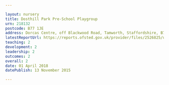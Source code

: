 ```yaml
---

layout: nursery
title: Dosthill Park Pre-School Playgroup
urn: 218132
postcode: B77 1JE
address: Dorcas Centre, off Blackwood Road, Tamworth, Staffordshire, B77 1JE
latestReportUrl: https://reports.ofsted.gov.uk/provider/files/2526825/urn/218132.pdf
teaching: 2
development: 2
leadership: 2
outcomes: 2
overall: 2
date: 01 April 2018 
datePublish: 13 November 2015

---
```

